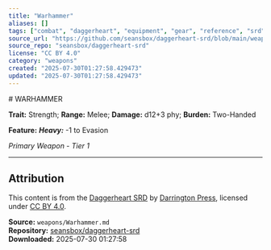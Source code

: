 ```yaml
---
title: "Warhammer"
aliases: []
tags: ["combat", "daggerheart", "equipment", "gear", "reference", "srd", "ttrpg", "weapon"]
source_url: "https://github.com/seansbox/daggerheart-srd/blob/main/weapons/Warhammer.md"
source_repo: "seansbox/daggerheart-srd"
license: "CC BY 4.0"
category: "weapons"
created: "2025-07-30T01:27:58.429473"
updated: "2025-07-30T01:27:58.429473"
---
```


﻿# WARHAMMER

**Trait:** Strength; **Range:** Melee; **Damage:** d12+3 phy; **Burden:** Two-Handed

**Feature:** ***Heavy:*** -1 to Evasion

*Primary Weapon - Tier 1*

---

## Attribution

This content is from the [Daggerheart SRD](https://github.com/seansbox/daggerheart-srd/blob/main/weapons/Warhammer.md) by [Darrington Press](https://darringtonpress.com/), licensed under [CC BY 4.0](https://creativecommons.org/licenses/by/4.0/).

**Source:** `weapons/Warhammer.md`  
**Repository:** [seansbox/daggerheart-srd](https://github.com/seansbox/daggerheart-srd)  
**Downloaded:** 2025-07-30 01:27:58

